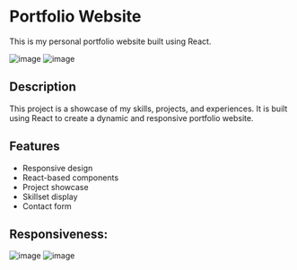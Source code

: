 # Portfolio Website

This is my personal portfolio website built using React.

![image](https://github.com/Satone-Harsh/Portfolio/assets/97821650/a3320a10-659c-456f-bc28-c6c88ff8d447)
![image](https://github.com/Satone-Harsh/Portfolio/assets/97821650/364af585-a655-4b54-ad7d-58fe21ffc678)


## Description

This project is a showcase of my skills, projects, and experiences. It is built using React to create a dynamic and responsive portfolio website.

## Features

- Responsive design
- React-based components
- Project showcase
- Skillset display
- Contact form

## Responsiveness:
![image](https://github.com/Satone-Harsh/Portfolio/assets/97821650/209a736f-c269-4fe0-bac8-a15d55e7eb60)
![image](https://github.com/Satone-Harsh/Portfolio/assets/97821650/9fd1bd36-e282-44a8-a9ab-3d476897bb98)


